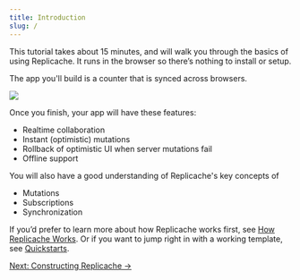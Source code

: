 ```yaml
---
title: Introduction
slug: /
---
```


This tutorial takes about 15 minutes, and will walk you through the basics of using Replicache. It runs in the browser so there’s nothing to install or setup.

The app you'll build is a counter that is synced across browsers.

<p class="text--center" >
  <img src="/img/tutorial/sync-demo.gif" style={{'border':'1px solid #ccc'}}/>
</p>

Once you finish, your app will have these features:

- Realtime collaboration
- Instant (optimistic) mutations
- Rollback of optimistic UI when server mutations fail
- Offline support

You will also have a good understanding of Replicache's key concepts of

- Mutations
- Subscriptions
- Synchronization

If you’d prefer to learn more about how Replicache works first, see [How Replicache Works](/concepts/how-it-works). Or if you want to jump right in with a working template, see [Quickstarts](/quickstarts).

<div style={{fontSize:"1.2em", fontWeight:"bold", marginTop:"3em"}}><a href="/tutorial/constructing-replicache">Next: Constructing Replicache &rarr;</a></div>
